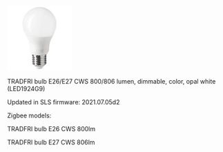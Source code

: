 ![icon](icon.png)

TRADFRI bulb E26/E27 CWS 800/806 lumen, dimmable, color, opal white (LED1924G9)

Updated in SLS firmware: 2021.07.05d2

Zigbee models:

TRADFRI bulb E26 CWS 800lm

TRADFRI bulb E27 CWS 806lm
